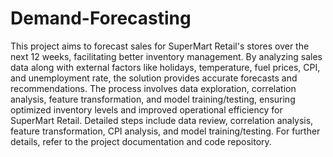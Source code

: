# Demand-Forecasting
This project aims to forecast sales for SuperMart Retail's stores over the next 12 weeks, facilitating better inventory management. By analyzing sales data along with external factors like holidays, temperature, fuel prices, CPI, and unemployment rate, the solution provides accurate forecasts and recommendations. The process involves data exploration, correlation analysis, feature transformation, and model training/testing, ensuring optimized inventory levels and improved operational efficiency for SuperMart Retail. Detailed steps include data review, correlation analysis, feature transformation, CPI analysis, and model training/testing. For further details, refer to the project documentation and code repository.
